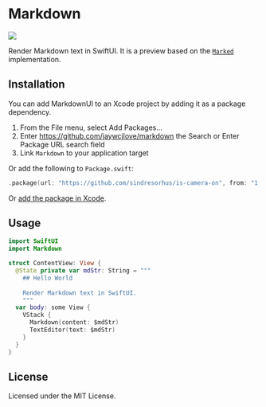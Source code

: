 Markdown
===

![](https://shields.io/badge/SwiftUI-macOS%20%7C%20iOS-green?logo=Swift&style=flat)

Render Markdown text in SwiftUI. It is a preview based on the [`Marked`](https://github.com/markedjs/marked) implementation.

## Installation

You can add MarkdownUI to an Xcode project by adding it as a package dependency.

1. From the File menu, select Add Packages…
2. Enter https://github.com/jaywcjlove/markdown the Search or Enter Package URL search field
3. Link `Markdown` to your application target

Or add the following to `Package.swift`:

```swift
.package(url: "https://github.com/sindresorhus/is-camera-on", from: "1.0.0")
```

Or [add the package in Xcode](https://developer.apple.com/documentation/xcode/adding_package_dependencies_to_your_app).

## Usage

```swift
import SwiftUI
import Markdown

struct ContentView: View {
  @State private var mdStr: String = """
    ## Hello World
    
    Render Markdown text in SwiftUI.
    """
  var body: some View {
    VStack {
      Markdown(content: $mdStr)
      TextEditor(text: $mdStr)
    }
  }
}
```

## License

Licensed under the MIT License.
